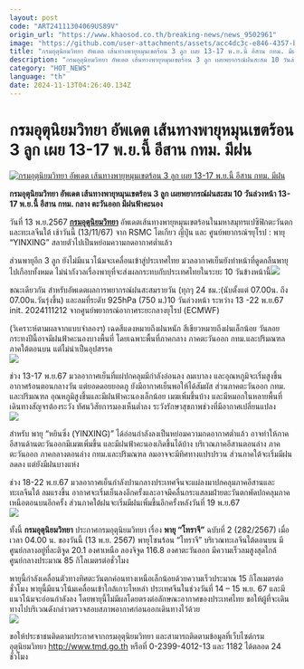 ```yaml
---
layout: post
code: "ART24111304069US89V"
origin_url: "https://www.khaosod.co.th/breaking-news/news_9502961"
image: "https://github.com/user-attachments/assets/acc4dc3c-e846-4357-b755-437d5df4ffeb"
title: "กรมอุตุนิยมวิทยา อัพเดต เส้นทางพายุหมุนเขตร้อน 3 ลูก เผย 13-17 พ.ย.นี้ อีสาน กทม. มีฝน"
description: "กรมอุตุนิยมวิทยา อัพเดต เส้นทางพายุหมุนเขตร้อน 3 ลูก เผยพยากรณ์ฝนสะสม 10 วันล่วงหน้า 13-17 พ.ย.นี้ อีสาน กทม. กลาง ตะวันออก มีฝนฟ้าคะนอง "
category: "HOT_NEWS"
language: "th"
date: 2024-11-13T04:26:40.134Z
---
```


# กรมอุตุนิยมวิทยา อัพเดต เส้นทางพายุหมุนเขตร้อน 3 ลูก เผย 13-17 พ.ย.นี้ อีสาน กทม. มีฝน

[![กรมอุตุนิยมวิทยา อัพเดต เส้นทางพายุหมุนเขตร้อน 3 ลูก เผย 13-17 พ.ย.นี้ อีสาน กทม. มีฝน](https://www.khaosod.co.th/wpapp/uploads/2024/11/storm.jpg "กรมอุตุนิยมวิทยา อัพเดต เส้นทางพายุหมุนเขตร้อน 3 ลูก เผย 13-17 พ.ย.นี้ อีสาน กทม. มีฝน")](https://www.khaosod.co.th/wpapp/uploads/2024/11/storm.jpg)

**กรมอุตุนิยมวิทยา อัพเดต เส้นทางพายุหมุนเขตร้อน 3 ลูก เผยพยากรณ์ฝนสะสม 10 วันล่วงหน้า 13-17 พ.ย.นี้ อีสาน กทม. กลาง ตะวันออก มีฝนฟ้าคะนอง**

วันที่ 13 พ.ย.2567 [**กรมอุตุนิยมวิทยา**](https://www.facebook.com/tmd.go.th?__cft__[0]=AZUd5tAsZkKWjSnTjrUU8F98cnqqbA3iSpHhgOZzywSiq2wO3iqDpuNuGALamPfUc5SfcBhm_GfjyzTYaHg8iHMKqa69otNC2oJHDsqPUK0tFqviiLI6ijoVmkTwZPWpruPHn4X5-6NxM9EYAMD011STPHSK4NapNYYWDZg0tGW3yg&__tn__=-UC%2CP-R) อัพเดตเส้นทางพายุหมุนเขตร้อนในมหาสมุทรแปซิฟิกตะวันตกและทะเลจีนใต้ เช้าวันนี้ (13/11/67) จาก RSMC โตเกียว ญี่ปุ่น และ ศูนย์พยากรณ์ฯยุโรป : พายุ “YINXING” สลายตัวไปเป็นหย่อมความกดอากาศต่ำแล้ว

ส่วนพายุอีก 3 ลูก ยังไม่มีแนวโน้มจะเคลื่อนเข้าสู่ประเทศไทย มวลอากาศเย็นยังทำหน้าที่ดูดกลืนพายุไปเกือบทั้งหมด ไม่น่ากังวลเรื่องพายุที่จะส่งผลกระทบกับประเทศไทยในระยะ 10 วันข้างหน้านี้[![](https://www.khaosod.co.th/wpapp/uploads/2024/11/465730438_990223433149792_3630418819053239871_n-696x499.jpg)](https://www.khaosod.co.th/wpapp/uploads/2024/11/465730438_990223433149792_3630418819053239871_n.jpg)

ขณะเดียวกัน สำหรับอัพเดตผลการพยากรณ์ฝนสะสมรายวัน (ทุกๆ 24 ชม.:(นับตั้งแต่ 07.00น. ถึง 07.00น.วันรุ่งขึ้น) และลมที่ระดับ 925hPa (750 ม.)10 วันล่วงหน้า ระหว่าง 13 -22 พ.ย.67 init. 2024111212 จากศูนย์พยากรณ์อากาศระยะกลางยุโรป (ECMWF)

(วิเคราะห์ตามผลจากแบบจำลองฯ) เฉดสีแดงหมายถึงฝนหนัก สีเขียวหมายถึงฝนเล็กน้อย วันลอยกระทงปีนี้อาจมีฝนฟ้าคะนองบางพื้นที่ โดยเฉพาะพื้นที่ภาคกลาง ภาคตะวันออก กทม.และปริมณฑล ภาคใต้ตอนบน แต่ไม่น่าเป็นอุปสรรค  
[![](https://www.khaosod.co.th/wpapp/uploads/2024/11/465676640_990223466483122_8850508055469085056_n-696x605.jpg)](https://www.khaosod.co.th/wpapp/uploads/2024/11/465676640_990223466483122_8850508055469085056_n.jpg)

ช่วง 13-17 พ.ย.67 มวลอากาศเย็นที่แผ่ปกคลุมมีกำลังอ่อนลง ลมเบาลง และอุณหภูมิจะเริ่มสูงขึ้น อากาศร้อนตอนกลางวัน แต่ยอดดอยยอดภู ยังมีอากาศเย็นพอให้ได้สัมผัส ส่วนภาคตะวันออก กทม. และปริมณฑล อุณหภูมิสูงขึ้นและมีฝนฟ้าคะนองเล็กน้อย เมฆเพิ่มขึ้นบ้าง และมีหมอกในหลายพื้นที่ เดินทางสัญจรต้องระวัง ทัศนวิสัยการมองเห็นต่ำลง ระวังรักษาสุขภาพช่วงที่มีอากาศเปลี่ยนแปลง  
[![](https://www.khaosod.co.th/wpapp/uploads/2024/11/465733811_990223479816454_1398413927163998531_n-696x607.jpg)](https://www.khaosod.co.th/wpapp/uploads/2024/11/465733811_990223479816454_1398413927163998531_n.jpg)

สำหรับ พายุ “หยินซิ่ง (YINXING)” ได้อ่อนกำลังลงเป็นหย่อมความกดอากาศต่ำแล้ว อาจทำให้ภาคอีสานด้านตะวันออกมีเมฆเพิ่มขึ้น และมีฝนฟ้าคะนองเกิดขึ้นได้บ้าง บริเวณภาคอีสานตอนล่าง ภาคตะวันออก ภาคกลางตอนล่าง กทม.และปริมณฑล ลมอาจจะมีทิศทางแปรปรวน ส่วนภาคใต้จะเริ่มมีฝนลดลง แต่ยังมีฝนบางแห่ง

ช่วง 18-22 พ.ย.67 มวลอากาศเย็นกำลังปานกลางประเทศจีนจะแผ่ลงมาปกคลุมภาคอีสานและทะเลจีนใต้ ลมแรงขึ้น อากาศจะเริ่มเย็นลงอีกครั้งและอาจมีคลื่นกระแสลมฝ่ายตะวันตกพัดปกคลุมภาคเหนือตอนบนอีกครั้ง ส่วนภาคใต้ฝนจะเริ่มมีฝนเพิ่มขึ้นอีกครั้งหลังวันที่ 19 พ.ย.67  
[![](https://www.khaosod.co.th/wpapp/uploads/2024/11/465955831_990223519816450_2659939852460189465_n-696x608.jpg)](https://www.khaosod.co.th/wpapp/uploads/2024/11/465955831_990223519816450_2659939852460189465_n.jpg)

ทั้งนี้ **กรมอุตุนิยมวิทยา** ประกาศกรมอุตุนิยมวิทยา เรื่อง **พายุ “โทราจี”** ฉบับที่ 2 (282/2567) เมื่อเวลา 04.00 น. ของวันนี้ (13 พ.ย. 2567) พายุโซนร้อน “โทราจี” บริเวณทะเลจีนใต้ตอนบน มีศูนย์กลางอยู่ที่ละติจูด 20.1 องศาเหนือ ลองจิจูด 116.8 องศาตะวันออก มีความเร็วลมสูงสุดใกล้ศูนย์กลางประมาณ 85 กิโลเมตรต่อชั่วโมง

พายุนี้กำลังเคลื่อนตัวทางทิศตะวันตกค่อนทางเหนือเล็กน้อยด้วยความเร็วประมาณ 15 กิโลเมตรต่อชั่วโมง พายุนี้มีแนวโน้มเคลื่อนเข้าใกล้เกาะไหหลำ ประเทศจีนในช่วงวันที่ 14 – 15 พ.ย. 67 และมีแนวโน้มจะอ่อนกำลังลง โดยพายุนี้ไม่มีผลโดยตรงต่อลักษณะอากาศของประเทศไทย ขอให้ผู้ที่จะเดินทางไปบริเวณดังกล่าวตรวจสอบสภาพอากาศก่อนออกเดินทางไว้ด้วย  
[![](https://www.khaosod.co.th/wpapp/uploads/2024/11/466015200_990223439816458_5197925976008537546_n-696x595.jpg)](https://www.khaosod.co.th/wpapp/uploads/2024/11/466015200_990223439816458_5197925976008537546_n.jpg)

ขอให้ประชาชนติดตามประกาศจากกรมอุตุนิยมวิทยา และสามารถติดตามข้อมูลที่เว็บไซต์กรมอุตุนิยมวิทยา http://www.tmd.go.th หรือที่ 0-2399-4012-13 และ 1182 ได้ตลอด 24 ชั่วโมง

